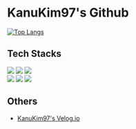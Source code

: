 # KanuKim97's Github
[![Top Langs](https://github-readme-stats.vercel.app/api/top-langs/?username=KanuKim97&layout=compact)](https://github.com/anuraghazra/github-readme-stats)

## Tech Stacks

<img src="https://img.shields.io/badge/Android-3DDC84?style=flat-square&logo=Android&logoColor=white"/></a>
<img src="https://img.shields.io/badge/Kotlin-7F52FF?style=flat-square&logo=Kotlin&logoColor=white"/>
<img src="https://img.shields.io/badge/Python-3776AB?style=flat-square&logo=Python&logoColor=white"/>
<br>
<img src="https://img.shields.io/badge/Firebase-039BE5?style=flat-square&logo=Firebase&logoColor=ECEFF1">
<img src="https://img.shields.io/badge/GoogleCloud-4285F4?style=flat-square&logo=GoogleCloud&logoColor=white"/>
<img src="https://img.shields.io/badge/GitHub-181717?style=flat-square&logo=GitHub&logoColor=white"/>

## Others
 - [KanuKim97's Velog.io](https://velog.io/@kanu_kim_97)
